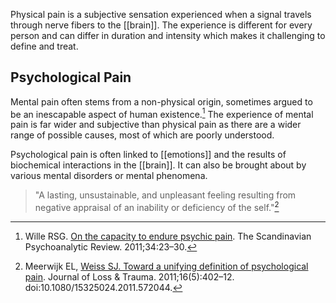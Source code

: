 Physical pain is a subjective sensation experienced when a signal travels through nerve fibers to the [[brain]]. The experience is different for every person and can differ in duration and intensity which makes it challenging to define and treat.

## Psychological Pain

Mental pain often stems from a non-physical origin, sometimes argued to be an inescapable aspect of human existence.[^1] The experience of mental pain is far wider and subjective than physical pain as there are a wider range of possible causes, most of which are poorly understood.

Psychological pain is often linked to [[emotions]] and the results of biochemical interactions in the [[brain]]. It can also be brought about by various mental disorders or mental phenomena.

> "A lasting, unsustainable, and unpleasant feeling resulting from negative appraisal of an inability or deficiency of the self."[^2]

[^1]: Wille RSG. [On the capacity to endure psychic pain](doi:10.1080/01062301.2011.10592880.http://www.pep-web.org/document.php?id=spr.034.0023a). The Scandinavian Psychoanalytic Review. 2011;34:23–30.
[^2]: Meerwijk EL, [Weiss SJ. Toward a unifying definition of psychological pain](http://www.tandfonline.com/doi/abs/10.1080/15325024.2011.572044#preview). Journal of Loss & Trauma. 2011;16(5):402–12. doi:10.1080/15325024.2011.572044.
